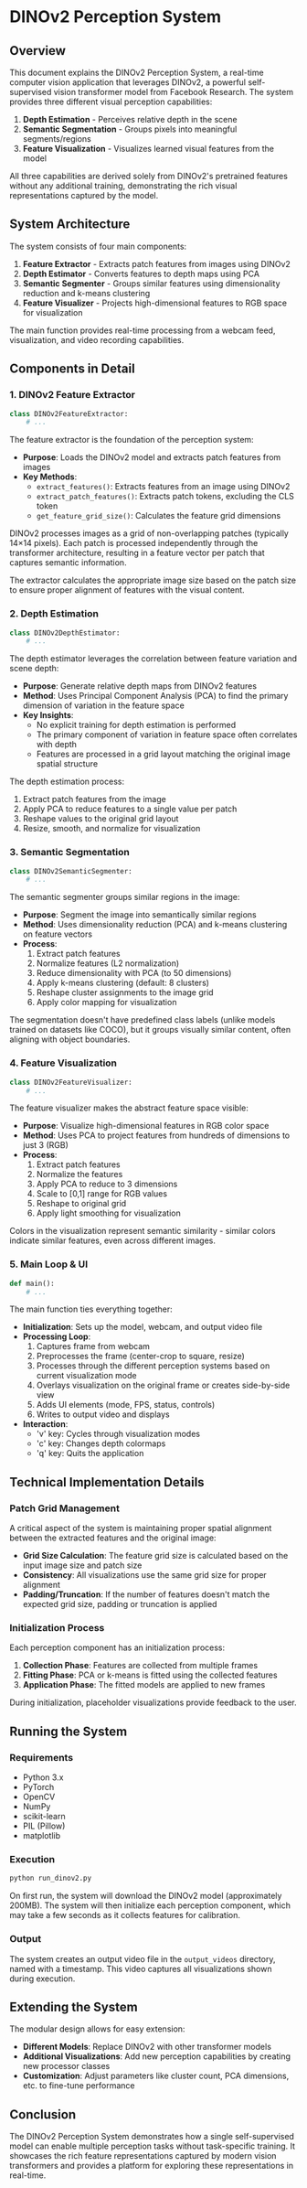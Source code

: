 # DINOv2 Perception System

## Overview

This document explains the DINOv2 Perception System, a real-time computer vision application that leverages DINOv2, a powerful self-supervised vision transformer model from Facebook Research. The system provides three different visual perception capabilities:

1. **Depth Estimation** - Perceives relative depth in the scene
2. **Semantic Segmentation** - Groups pixels into meaningful segments/regions
3. **Feature Visualization** - Visualizes learned visual features from the model

All three capabilities are derived solely from DINOv2's pretrained features without any additional training, demonstrating the rich visual representations captured by the model.

## System Architecture

The system consists of four main components:

1. **Feature Extractor** - Extracts patch features from images using DINOv2
2. **Depth Estimator** - Converts features to depth maps using PCA
3. **Semantic Segmenter** - Groups similar features using dimensionality reduction and k-means clustering
4. **Feature Visualizer** - Projects high-dimensional features to RGB space for visualization

The main function provides real-time processing from a webcam feed, visualization, and video recording capabilities.

## Components in Detail

### 1. DINOv2 Feature Extractor

```python
class DINOv2FeatureExtractor:
    # ...
```

The feature extractor is the foundation of the perception system:

- **Purpose**: Loads the DINOv2 model and extracts patch features from images
- **Key Methods**:
  - `extract_features()`: Extracts features from an image using DINOv2
  - `extract_patch_features()`: Extracts patch tokens, excluding the CLS token
  - `get_feature_grid_size()`: Calculates the feature grid dimensions

DINOv2 processes images as a grid of non-overlapping patches (typically 14×14 pixels). Each patch is processed independently through the transformer architecture, resulting in a feature vector per patch that captures semantic information.

The extractor calculates the appropriate image size based on the patch size to ensure proper alignment of features with the visual content.

### 2. Depth Estimation

```python
class DINOv2DepthEstimator:
    # ...
```

The depth estimator leverages the correlation between feature variation and scene depth:

- **Purpose**: Generate relative depth maps from DINOv2 features
- **Method**: Uses Principal Component Analysis (PCA) to find the primary dimension of variation in the feature space
- **Key Insights**:
  - No explicit training for depth estimation is performed
  - The primary component of variation in feature space often correlates with depth
  - Features are processed in a grid layout matching the original image spatial structure

The depth estimation process:
1. Extract patch features from the image
2. Apply PCA to reduce features to a single value per patch
3. Reshape values to the original grid layout
4. Resize, smooth, and normalize for visualization

### 3. Semantic Segmentation

```python
class DINOv2SemanticSegmenter:
    # ...
```

The semantic segmenter groups similar regions in the image:

- **Purpose**: Segment the image into semantically similar regions
- **Method**: Uses dimensionality reduction (PCA) and k-means clustering on feature vectors
- **Process**:
  1. Extract patch features
  2. Normalize features (L2 normalization)
  3. Reduce dimensionality with PCA (to 50 dimensions)
  4. Apply k-means clustering (default: 8 clusters)
  5. Reshape cluster assignments to the image grid
  6. Apply color mapping for visualization

The segmentation doesn't have predefined class labels (unlike models trained on datasets like COCO), but it groups visually similar content, often aligning with object boundaries.

### 4. Feature Visualization

```python
class DINOv2FeatureVisualizer:
    # ...
```

The feature visualizer makes the abstract feature space visible:

- **Purpose**: Visualize high-dimensional features in RGB color space
- **Method**: Uses PCA to project features from hundreds of dimensions to just 3 (RGB)
- **Process**:
  1. Extract patch features
  2. Normalize the features
  3. Apply PCA to reduce to 3 dimensions
  4. Scale to [0,1] range for RGB values
  5. Reshape to original grid
  6. Apply light smoothing for visualization

Colors in the visualization represent semantic similarity - similar colors indicate similar features, even across different images.

### 5. Main Loop & UI

```python
def main():
    # ...
```

The main function ties everything together:

- **Initialization**: Sets up the model, webcam, and output video file
- **Processing Loop**:
  1. Captures frame from webcam
  2. Preprocesses the frame (center-crop to square, resize)
  3. Processes through the different perception systems based on current visualization mode
  4. Overlays visualization on the original frame or creates side-by-side view
  5. Adds UI elements (mode, FPS, status, controls)
  6. Writes to output video and displays
- **Interaction**:
  - 'v' key: Cycles through visualization modes
  - 'c' key: Changes depth colormaps
  - 'q' key: Quits the application

## Technical Implementation Details

### Patch Grid Management

A critical aspect of the system is maintaining proper spatial alignment between the extracted features and the original image:

- **Grid Size Calculation**: The feature grid size is calculated based on the input image size and patch size
- **Consistency**: All visualizations use the same grid size for proper alignment
- **Padding/Truncation**: If the number of features doesn't match the expected grid size, padding or truncation is applied

### Initialization Process

Each perception component has an initialization process:

1. **Collection Phase**: Features are collected from multiple frames
2. **Fitting Phase**: PCA or k-means is fitted using the collected features
3. **Application Phase**: The fitted models are applied to new frames

During initialization, placeholder visualizations provide feedback to the user.

## Running the System

### Requirements

- Python 3.x
- PyTorch
- OpenCV
- NumPy
- scikit-learn
- PIL (Pillow)
- matplotlib

### Execution

```bash
python run_dinov2.py
```

On first run, the system will download the DINOv2 model (approximately 200MB). The system will then initialize each perception component, which may take a few seconds as it collects features for calibration.

### Output

The system creates an output video file in the `output_videos` directory, named with a timestamp. This video captures all visualizations shown during execution.

## Extending the System

The modular design allows for easy extension:

- **Different Models**: Replace DINOv2 with other transformer models
- **Additional Visualizations**: Add new perception capabilities by creating new processor classes
- **Customization**: Adjust parameters like cluster count, PCA dimensions, etc. to fine-tune performance

## Conclusion

The DINOv2 Perception System demonstrates how a single self-supervised model can enable multiple perception tasks without task-specific training. It showcases the rich feature representations captured by modern vision transformers and provides a platform for exploring these representations in real-time. 